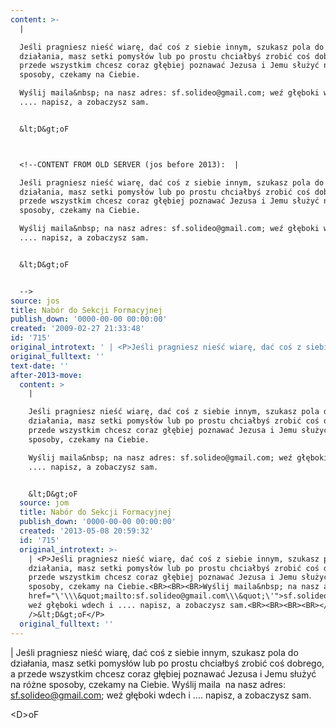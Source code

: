 ```yaml
---
content: >-
  | 

  Jeśli pragniesz nieść wiarę, dać coś z siebie innym, szukasz pola do
  działania, masz setki pomysłów lub po prostu chciałbyś zrobić coś dobrego, a
  przede wszystkim chcesz coraz głębiej poznawać Jezusa i Jemu służyć na różne
  sposoby, czekamy na Ciebie.

  Wyślij maila&nbsp; na nasz adres: sf.solideo@gmail.com; weź głęboki wdech i
  .... napisz, a zobaczysz sam.


  &lt;D&gt;oF



  <!--CONTENT FROM OLD SERVER (jos before 2013):  | 

  Jeśli pragniesz nieść wiarę, dać coś z siebie innym, szukasz pola do
  działania, masz setki pomysłów lub po prostu chciałbyś zrobić coś dobrego, a
  przede wszystkim chcesz coraz głębiej poznawać Jezusa i Jemu służyć na różne
  sposoby, czekamy na Ciebie.

  Wyślij maila&nbsp; na nasz adres: sf.solideo@gmail.com; weź głęboki wdech i
  .... napisz, a zobaczysz sam.


  &lt;D&gt;oF


  -->
source: jos
title: Nabór do Sekcji Formacyjnej
publish_down: '0000-00-00 00:00:00'
created: '2009-02-27 21:33:48'
id: '715'
original_introtext: ' | <P>Jeśli pragniesz nieść wiarę, dać coś z siebie innym, szukasz pola do działania, masz setki pomysłów lub po prostu chciałbyś zrobić coś dobrego, a przede wszystkim chcesz coraz głębiej poznawać Jezusa i Jemu służyć na różne sposoby, czekamy na Ciebie.<BR><BR><BR>Wyślij maila&nbsp; na nasz adres: <A href="\''\\\&quot;mailto:sf.solideo@gmail.com\\\&quot;\''">sf.solideo@gmail.com</A>; weź głęboki wdech i .... napisz, a zobaczysz sam.<BR><BR><BR><BR></ />&lt;D&gt;oF</P>'
original_fulltext: ''
text-date: ''
after-2013-move:
  content: >
    | 

    Jeśli pragniesz nieść wiarę, dać coś z siebie innym, szukasz pola do
    działania, masz setki pomysłów lub po prostu chciałbyś zrobić coś dobrego, a
    przede wszystkim chcesz coraz głębiej poznawać Jezusa i Jemu służyć na różne
    sposoby, czekamy na Ciebie.

    Wyślij maila&nbsp; na nasz adres: sf.solideo@gmail.com; weź głęboki wdech i
    .... napisz, a zobaczysz sam.


    &lt;D&gt;oF
  source: jom
  title: Nabór do Sekcji Formacyjnej
  publish_down: '0000-00-00 00:00:00'
  created: '2013-05-08 20:59:32'
  id: '715'
  original_introtext: >-
    | <P>Jeśli pragniesz nieść wiarę, dać coś z siebie innym, szukasz pola do
    działania, masz setki pomysłów lub po prostu chciałbyś zrobić coś dobrego, a
    przede wszystkim chcesz coraz głębiej poznawać Jezusa i Jemu służyć na różne
    sposoby, czekamy na Ciebie.<BR><BR><BR>Wyślij maila&nbsp; na nasz adres: <A
    href="\'\\\&quot;mailto:sf.solideo@gmail.com\\\&quot;\'">sf.solideo@gmail.com</A>;
    weź głęboki wdech i .... napisz, a zobaczysz sam.<BR><BR><BR><BR></
    />&lt;D&gt;oF</P>
  original_fulltext: ''
---
```

<time></time>

| 
Jeśli pragniesz nieść wiarę, dać coś z siebie innym, szukasz pola do działania, masz setki pomysłów lub po prostu chciałbyś zrobić coś dobrego, a przede wszystkim chcesz coraz głębiej poznawać Jezusa i Jemu służyć na różne sposoby, czekamy na Ciebie.
Wyślij maila&nbsp; na nasz adres: sf.solideo@gmail.com; weź głęboki wdech i .... napisz, a zobaczysz sam.

&lt;D&gt;oF


<!--CONTENT FROM OLD SERVER (jos before 2013):  | 
Jeśli pragniesz nieść wiarę, dać coś z siebie innym, szukasz pola do działania, masz setki pomysłów lub po prostu chciałbyś zrobić coś dobrego, a przede wszystkim chcesz coraz głębiej poznawać Jezusa i Jemu służyć na różne sposoby, czekamy na Ciebie.
Wyślij maila&nbsp; na nasz adres: sf.solideo@gmail.com; weź głęboki wdech i .... napisz, a zobaczysz sam.

&lt;D&gt;oF

-->

<!--{{json:{"created_date":"2009-02-27 21:33:48","publish_down":"0000-00-00 00:00:00","id":"715"}}}-->